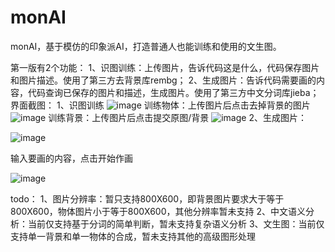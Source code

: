 # monAI
monAI，基于模仿的印象派AI，打造普通人也能训练和使用的文生图。

第一版有2个功能：
1、识图训练：上传图片，告诉代码这是什么，代码保存图片和图片描述。使用了第三方去背景库rembg；
2、生成图片：告诉代码需要画的内容，代码查询已保存的图片和描述，生成图片。使用了第三方中文分词库jieba；
界面截图：
1、识图训练
![image](https://github.com/dannyxycheung/monAI/assets/130076937/a6ce8944-0440-4e35-9f05-3f9a8837742c)
训练物体：上传图片后点击去掉背景的图片
![image](https://github.com/dannyxycheung/monAI/assets/130076937/4b9a7065-e34a-455e-9149-720fb19bf566)
训练背景：上传图片后点击提交原图/背景
![image](https://github.com/dannyxycheung/monAI/assets/130076937/bfa83037-5a2d-4f5e-b416-f7cca97e36ec)
2、生成图片：

![image](https://github.com/dannyxycheung/monAI/assets/130076937/b7ac9971-1317-4bd6-97e4-06fe1ce5999f)

输入要画的内容，点击开始作画

![image](https://github.com/dannyxycheung/monAI/assets/130076937/7154c2e5-dd69-4cd6-bcd0-b159f6ecbd17)

todo：
1、图片分辨率：暂只支持800X600，即背景图片要求大于等于800X600，物体图片小于等于800X600，其他分辨率暂未支持
2、中文语义分析：当前仅支持基于分词的简单判断，暂未支持复杂语义分析
3、文生图：当前仅支持单一背景和单一物体的合成，暂未支持其他的高级图形处理




